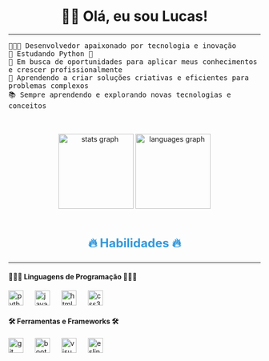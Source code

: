 <!-- Título -->
<div style="text-align: center;">
  <h1 align="center">👋🏿 Olá, eu sou Lucas!</h1>
  <hr>
</div>
<!-- Apresentação -->
<p align="left">
  <samp>
    👨🏿‍💻 Desenvolvedor apaixonado por tecnologia e inovação<br>
    🐍 Estudando Python 🐍<br>
    🔭 Em busca de oportunidades para aplicar meus conhecimentos e crescer profissionalmente<br>
    🎨 Aprendendo a criar soluções criativas e eficientes para problemas complexos<br>
    📚 Sempre aprendendo e explorando novas tecnologias e conceitos<br>
  </samp>
</p>
<br>
<br>
<!-- GitHub Stats -->
<div align="center">
  <img src="https://github-readme-stats.vercel.app/api?username=Lucas-Teles&hide_title=false&hide_rank=false&show_icons=true&include_all_commits=false&count_private=true&disable_animations=false&theme=merko&locale=en&hide_border=false&order=1" height="150" alt="stats graph" />
  <img src="https://github-readme-stats.vercel.app/api/top-langs?username=Lucas-Teles&locale=en&hide_title=false&layout=compact&card_width=320&langs_count=5&theme=merko&hide_border=false&order=2" height="150" alt="languages graph" />
</div>
<br>
<!-- Habilidades -->
<h3 align="center" style="font-size: 24px; color: #3498db;">🔥 Habilidades 🔥</h3>

<hr>

<!-- Linguagens de Programação -->
<h4 align="left">👨🏿‍💻 Linguagens de Programação 👨🏿‍💻</h4>
<div align="left">
  <img src="https://cdn.jsdelivr.net/gh/devicons/devicon/icons/python/python-original.svg" height="30" alt="python logo"  />
  <img width="15" />
  <img src="https://cdn.jsdelivr.net/gh/devicons/devicon/icons/javascript/javascript-original.svg" height="30" alt="javascript logo"  />
  <img width="15" />
  <img src="https://cdn.jsdelivr.net/gh/devicons/devicon/icons/html5/html5-original.svg" height="30" alt="html5 logo"  />
  <img width="15" />
  <img src="https://cdn.jsdelivr.net/gh/devicons/devicon/icons/css3/css3-original.svg" height="30" alt="css3 logo"  />
</div>

<!-- Ferramentas e Frameworks -->
<h4 align="left">🛠 Ferramentas e Frameworks 🛠</h4>
<div align="left">
  <img src="https://cdn.jsdelivr.net/gh/devicons/devicon/icons/git/git-original.svg" height="30" alt="git logo"  />
  <img width="15" />
  <img src="https://cdn.jsdelivr.net/gh/devicons/devicon/icons/bootstrap/bootstrap-original.svg" height="30" alt="bootstrap logo"  />
  <img width="15" />
  <img src="https://cdn.jsdelivr.net/gh/devicons/devicon/icons/visualstudio/visualstudio-plain.svg" height="30" alt="visualstudio logo"  />
  <img width="15" />
  <img src="https://cdn.jsdelivr.net/gh/devicons/devicon/icons/eslint/eslint-original.svg" height="30" alt="eslint logo"/>
</div>
